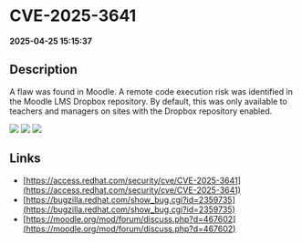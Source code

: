 # CVE-2025-3641

**2025-04-25 15:15:37**

## Description
A flaw was found in Moodle. A remote code execution risk was identified in the Moodle LMS Dropbox repository. By default, this was only available to teachers and managers on sites with the Dropbox repository enabled.

![](https://img.shields.io/static/v1?label=Score&message=8.8&color=red)
![](https://img.shields.io/static/v1?label=Severity&message=HIGH&color=red)
![](https://img.shields.io/static/v1?label=CWE&message=RCE&color=green)

## Links
- [https://access.redhat.com/security/cve/CVE-2025-3641](https://access.redhat.com/security/cve/CVE-2025-3641)
- [https://bugzilla.redhat.com/show_bug.cgi?id=2359735](https://bugzilla.redhat.com/show_bug.cgi?id=2359735)
- [https://moodle.org/mod/forum/discuss.php?d=467602](https://moodle.org/mod/forum/discuss.php?d=467602)
